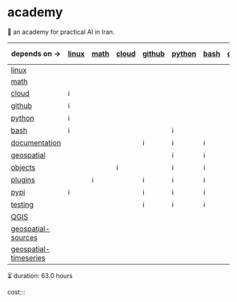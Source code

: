 # academy

📐 an academy for practical AI in Iran.

| depends on -> | [linux](./linux.md) | [math](./math.md) | [cloud](./cloud.md) | [github](./github.md) | [python](./python.md) | [bash](./bash.md) | [documentation](./documentation.md) | [geospatial](./geospatial.md) | [objects](./objects.md) | [plugins](./plugins.md) | [pypi](./pypi.md) | [testing](./testing.md) | [QGIS](./QGIS.md) | [geospatial-sources](./geospatial-sources.md) | [geospatial-timeseries](./geospatial-timeseries.md) |
|-|-|-|-|-|-|-|-|-|-|-|-|-|-|-|-|
| [linux](./linux.md) |  |  |  |  |  |  |  |  |  |  |  |  |  |  |  |
| [math](./math.md) |  |  |  |  |  |  |  |  |  |  |  |  |  |  |  |
| [cloud](./cloud.md) | ℹ️ |  |  |  |  |  |  |  |  |  |  |  |  |  |  |
| [github](./github.md) | ℹ️ |  |  |  |  |  |  |  |  |  |  |  |  |  |  |
| [python](./python.md) | ℹ️ |  |  |  |  |  |  |  |  |  |  |  |  |  |  |
| [bash](./bash.md) | ℹ️ |  |  |  | ℹ️ |  |  |  |  |  |  |  |  |  |  |
| [documentation](./documentation.md) |  |  |  | ℹ️ | ℹ️ | ℹ️ |  |  |  |  |  |  |  |  |  |
| [geospatial](./geospatial.md) |  |  |  |  | ℹ️ | ℹ️ |  |  |  |  |  |  |  |  |  |
| [objects](./objects.md) |  |  | ℹ️ |  | ℹ️ | ℹ️ |  |  |  |  |  |  |  |  |  |
| [plugins](./plugins.md) |  | ℹ️ |  | ℹ️ | ℹ️ | ℹ️ |  |  |  |  |  |  |  |  |  |
| [pypi](./pypi.md) | ℹ️ |  |  | ℹ️ | ℹ️ | ℹ️ |  |  |  |  |  |  |  |  |  |
| [testing](./testing.md) |  |  |  | ℹ️ | ℹ️ | ℹ️ |  |  |  |  |  |  |  |  |  |
| [QGIS](./QGIS.md) |  |  |  |  |  |  |  | ℹ️ |  |  |  |  |  |  |  |
| [geospatial-sources](./geospatial-sources.md) |  |  |  |  |  |  |  | ℹ️ |  |  |  |  |  |  |  |
| [geospatial-timeseries](./geospatial-timeseries.md) |  |  |  |  |  |  |  | ℹ️ |  |  |  |  |  | ℹ️ |  |

⏳ duration: 63.0 hours

cost:::
